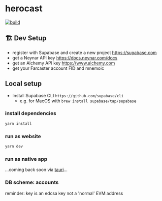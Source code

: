 # herocast 
[![build](https://github.com/hellno/herocast/actions/workflows/build.yaml/badge.svg)](https://github.com/hellno/herocast/actions/workflows/build.yaml)

## 🏗️ Dev Setup

- register with Supabase and create a new project https://supabase.com
- get a Neynar API key https://docs.neynar.com/docs
- get an Alchemy API key https://www.alchemy.com
- get your Farcaster account FID and mnemoic

## Local setup

- Install Supabase CLI `https://github.com/supabase/cli`
  - e.g. for MacOS with `brew install supabase/tap/supabase` 

### install dependencies

```bash
yarn install
```

### run as website

```bash
yarn dev
```

### run as native app

...coming back soon via [tauri](https://tauri.app/)...


### DB scheme: accounts
reminder: key is an edcsa key not a 'normal' EVM address
